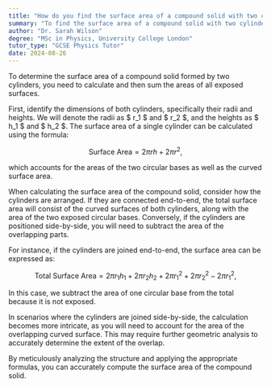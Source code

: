 ```yaml
---
title: "How do you find the surface area of a compound solid with two cylinders?"
summary: "To find the surface area of a compound solid with two cylinders, calculate and sum the areas of all surfaces."
author: "Dr. Sarah Wilson"
degree: "MSc in Physics, University College London"
tutor_type: "GCSE Physics Tutor"
date: 2024-08-26
---
```


To determine the surface area of a compound solid formed by two cylinders, you need to calculate and then sum the areas of all exposed surfaces.

First, identify the dimensions of both cylinders, specifically their radii and heights. We will denote the radii as $ r_1 $ and $ r_2 $, and the heights as $ h_1 $ and $ h_2 $. The surface area of a single cylinder can be calculated using the formula:

$$
\text{Surface Area} = 2\pi r h + 2\pi r^2,
$$

which accounts for the areas of the two circular bases as well as the curved surface area.

When calculating the surface area of the compound solid, consider how the cylinders are arranged. If they are connected end-to-end, the total surface area will consist of the curved surfaces of both cylinders, along with the area of the two exposed circular bases. Conversely, if the cylinders are positioned side-by-side, you will need to subtract the area of the overlapping parts.

For instance, if the cylinders are joined end-to-end, the surface area can be expressed as:

$$
\text{Total Surface Area} = 2\pi r_1 h_1 + 2\pi r_2 h_2 + 2\pi r_1^2 + 2\pi r_2^2 - 2\pi r_1^2,
$$

In this case, we subtract the area of one circular base from the total because it is not exposed.

In scenarios where the cylinders are joined side-by-side, the calculation becomes more intricate, as you will need to account for the area of the overlapping curved surface. This may require further geometric analysis to accurately determine the extent of the overlap.

By meticulously analyzing the structure and applying the appropriate formulas, you can accurately compute the surface area of the compound solid.
    